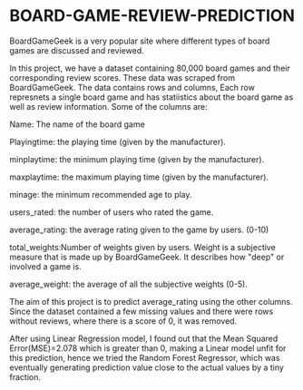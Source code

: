 # BOARD-GAME-REVIEW-PREDICTION
BoardGameGeek is a very popular site where different types of board games are discussed and reviewed.

In this project, we have a dataset containing 80,000 board games and their corresponding review scores. These data was scraped from BoardGameGeek.
The data contains rows and columns, Each row represnets a single board game and has statiistics about the board game as well as review information. Some of the columns are:

Name: The name of the board game

Playingtime: the playing time (given by the manufacturer).

minplaytime: the minimum playing time (given by the manufacturer).

maxplaytime: the maximum playing time (given by the manufacturer).

minage: the minimum recommended age to play.

users_rated: the number of users who rated the game.

average_rating: the average rating given to the game by users. (0-10)

total_weights:Number of weights given by users. Weight is a subjective measure that is made up by BoardGameGeek. It describes how "deep" or involved a game is.

average_weight: the average of all the subjective weights (0-5).

The aim of this project is to predict average_rating using the other columns. Since the dataset contained a few missing values and there were rows without reviews, where there is a score of 0, it was removed. 

After using Linear Regression model, I found out that the Mean Squared Error(MSE)=2.078 which is greater than 0, making a Linear model unfit for this prediction, hence we tried the Random Forest Regressor, which was eventually generating prediction value close to the actual values by a tiny fraction.
